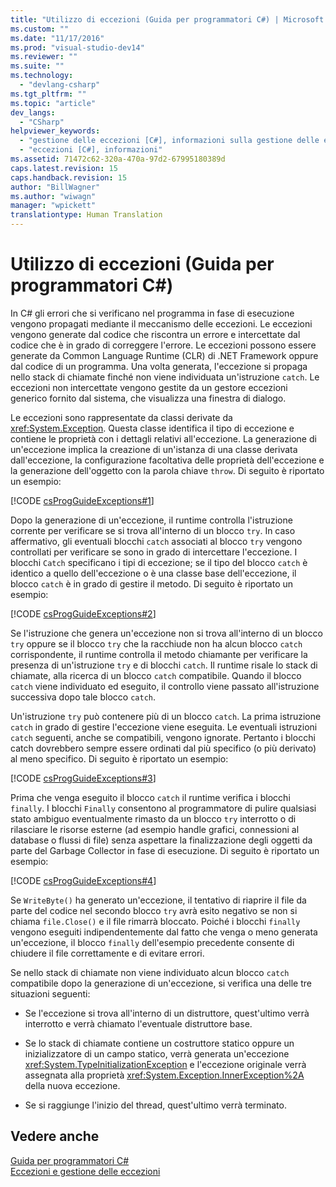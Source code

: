 ```yaml
---
title: "Utilizzo di eccezioni (Guida per programmatori C#) | Microsoft Docs"
ms.custom: ""
ms.date: "11/17/2016"
ms.prod: "visual-studio-dev14"
ms.reviewer: ""
ms.suite: ""
ms.technology: 
  - "devlang-csharp"
ms.tgt_pltfrm: ""
ms.topic: "article"
dev_langs: 
  - "CSharp"
helpviewer_keywords: 
  - "gestione delle eccezioni [C#], informazioni sulla gestione delle eccezioni"
  - "eccezioni [C#], informazioni"
ms.assetid: 71472c62-320a-470a-97d2-67995180389d
caps.latest.revision: 15
caps.handback.revision: 15
author: "BillWagner"
ms.author: "wiwagn"
manager: "wpickett"
translationtype: Human Translation
---
```

# Utilizzo di eccezioni (Guida per programmatori C#)
In C\# gli errori che si verificano nel programma in fase di esecuzione vengono propagati mediante il meccanismo delle eccezioni.  Le eccezioni vengono generate dal codice che riscontra un errore e intercettate dal codice che è in grado di correggere l'errore.  Le eccezioni possono essere generate da Common Language Runtime \(CLR\) di .NET Framework oppure dal codice di un programma.  Una volta generata, l'eccezione si propaga nello stack di chiamate finché non viene individuata un'istruzione `catch`.  Le eccezioni non intercettate vengono gestite da un gestore eccezioni generico fornito dal sistema, che visualizza una finestra di dialogo.  
  
 Le eccezioni sono rappresentate da classi derivate da <xref:System.Exception>.  Questa classe identifica il tipo di eccezione e contiene le proprietà con i dettagli relativi all'eccezione.  La generazione di un'eccezione implica la creazione di un'istanza di una classe derivata dall'eccezione, la configurazione facoltativa delle proprietà dell'eccezione e la generazione dell'oggetto con la parola chiave `throw`.  Di seguito è riportato un esempio:  
  
 [!CODE [csProgGuideExceptions#1](../CodeSnippet/VS_Snippets_VBCSharp/csProgGuideExceptions#1)]  
  
 Dopo la generazione di un'eccezione, il runtime controlla l'istruzione corrente per verificare se si trova all'interno di un blocco `try`.  In caso affermativo, gli eventuali blocchi `catch` associati al blocco `try` vengono controllati per verificare se sono in grado di intercettare l'eccezione.  I blocchi `Catch` specificano i tipi di eccezione; se il tipo del blocco `catch` è identico a quello dell'eccezione o è una classe base dell'eccezione, il blocco `catch` è in grado di gestire il metodo.  Di seguito è riportato un esempio:  
  
 [!CODE [csProgGuideExceptions#2](../CodeSnippet/VS_Snippets_VBCSharp/csProgGuideExceptions#2)]  
  
 Se l'istruzione che genera un'eccezione non si trova all'interno di un blocco `try` oppure se il blocco `try` che la racchiude non ha alcun blocco `catch` corrispondente, il runtime controlla il metodo chiamante per verificare la presenza di un'istruzione `try` e di blocchi `catch`.  Il runtime risale lo stack di chiamate, alla ricerca di un blocco `catch` compatibile.  Quando il blocco `catch` viene individuato ed eseguito, il controllo viene passato all'istruzione successiva dopo tale blocco `catch`.  
  
 Un'istruzione `try` può contenere più di un blocco `catch`.  La prima istruzione `catch` in grado di gestire l'eccezione viene eseguita. Le eventuali istruzioni `catch` seguenti, anche se compatibili, vengono ignorate.  Pertanto i blocchi catch dovrebbero sempre essere ordinati dal più specifico \(o più derivato\) al meno specifico.  Di seguito è riportato un esempio:  
  
 [!CODE [csProgGuideExceptions#3](../CodeSnippet/VS_Snippets_VBCSharp/csProgGuideExceptions#3)]  
  
 Prima che venga eseguito il blocco `catch` il runtime verifica i blocchi `finally`.  I blocchi `Finally` consentono al programmatore di pulire qualsiasi stato ambiguo eventualmente rimasto da un blocco `try` interrotto o di rilasciare le risorse esterne \(ad esempio handle grafici, connessioni al database o flussi di file\) senza aspettare la finalizzazione degli oggetti da parte del Garbage Collector in fase di esecuzione.  Di seguito è riportato un esempio:  
  
 [!CODE [csProgGuideExceptions#4](../CodeSnippet/VS_Snippets_VBCSharp/csProgGuideExceptions#4)]  
  
 Se `WriteByte()` ha generato un'eccezione, il tentativo di riaprire il file da parte del codice nel secondo blocco `try` avrà esito negativo se non si chiama `file.Close()` e il file rimarrà bloccato.  Poiché i blocchi `finally` vengono eseguiti indipendentemente dal fatto che venga o meno generata un'eccezione, il blocco `finally` dell'esempio precedente consente di chiudere il file correttamente e di evitare errori.  
  
 Se nello stack di chiamate non viene individuato alcun blocco `catch` compatibile dopo la generazione di un'eccezione, si verifica una delle tre situazioni seguenti:  
  
-   Se l'eccezione si trova all'interno di un distruttore, quest'ultimo verrà interrotto e verrà chiamato l'eventuale distruttore base.  
  
-   Se lo stack di chiamate contiene un costruttore statico oppure un inizializzatore di un campo statico, verrà generata un'eccezione <xref:System.TypeInitializationException> e l'eccezione originale verrà assegnata alla proprietà <xref:System.Exception.InnerException%2A> della nuova eccezione.  
  
-   Se si raggiunge l'inizio del thread, quest'ultimo verrà terminato.  
  
## Vedere anche  
 [Guida per programmatori C\#](../../../csharp/programming-guide/index.md)   
 [Eccezioni e gestione delle eccezioni](../../../csharp/programming-guide/exceptions/exceptions-and-exception-handling.md)